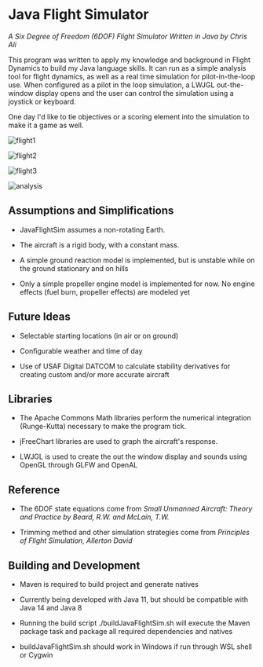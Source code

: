 # Java Flight Simulator 
*A Six Degree of Freedom (6DOF) Flight Simulator Written in Java by Chris Ali*

This program was written to apply my knowledge and background in Flight Dynamics to build my Java language skills. It can run as a simple analysis tool for flight dynamics, as well as a real time simulation for pilot-in-the-loop use. When configured as a pilot in the loop simulation, a LWJGL out-the-window display opens and the user can control the simulation using a joystick or keyboard.

One day I'd like to tie objectives or a scoring element into the simulation to make it a game as well.

![flight1](https://user-images.githubusercontent.com/15899769/41509534-5f47bc40-7223-11e8-8ef0-eb4707c23bf7.PNG)

![flight2](https://user-images.githubusercontent.com/15899769/41509536-637cc350-7223-11e8-8c19-971704a33a87.PNG)

![flight3](https://user-images.githubusercontent.com/15899769/41509537-66a0b2b2-7223-11e8-9ce8-05e963e096f6.PNG)

![analysis](https://user-images.githubusercontent.com/15899769/41509538-6cc8fdd4-7223-11e8-8b62-106062c8bda4.PNG)

## Assumptions and Simplifications
- JavaFlightSim assumes a non-rotating Earth.
 
- The aircraft is a rigid body, with a constant mass.

- A simple ground reaction model is implemented, but is unstable while on the ground stationary and on hills 

- Only a simple propeller engine model is implemented for now. No engine effects (fuel burn, propeller effects) are modeled yet

## Future Ideas
- Selectable starting locations (in air or on ground)

- Configurable weather and time of day

- Use of USAF Digital DATCOM to calculate stability derivatives for creating custom and/or more accurate aircraft

## Libraries
- The Apache Commons Math libraries perform the numerical integration (Runge-Kutta) necessary to make the program tick.

- jFreeChart libraries are used to graph the aircraft's response.

- LWJGL is used to create the out the window display and sounds using OpenGL through GLFW and OpenAL

## Reference
- The 6DOF state equations come from *Small Unmanned Aircraft: Theory and Practice by Beard, R.W. and McLain, T.W.*

- Trimming method and other simulation strategies come from *Principles of Flight Simulation, Allerton David* 

## Building and Development
- Maven is required to build project and generate natives

- Currently being developed with Java 11, but should be compatible with Java 14 and Java 8 

- Running the build script ./buildJavaFlightSim.sh will execute the Maven package task and package all required dependencies and natives

- buildJavaFlightSim.sh should work in Windows if run through WSL shell or Cygwin
